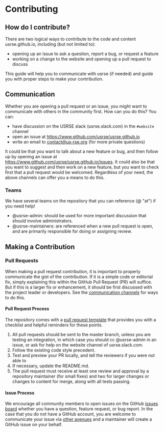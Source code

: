 # Contributing

## How do I contribute?

There are two logical ways to contribute to the code and content usrse.github.io, including (but not limited to):

 - opening up an issue to ask a question, report a bug, or request a feature
 - working on a change to the website and opening up a pull request to discuss

This guide will help you to communicate with usrse (if needed) and guide you with
proper steps to make your contribution.

## Communication

Whether you are opening a pull request or an issue, you might want to communicate with
others in the community first. How can you do this? You can:

 - have discussion on the USRSE slack (usrse.slack.com) in the `#website` channel
 - open an issue at https://www.github.com/usrse/usrse.github.io
 - write an email to contact@us-rse.org (for more private questions)

It could be that you want to talk about a new feature or bug, and then follow up by opening
an issue at https://www.github.com/usrse/usrse.github.io/issues. It could also be
that you want to suggest and then work on a new feature, but you want to check first
that a pull request would be welcomed. Regardless of your need, the above channels
can offer you a means to do this.

### Teams

We have several teams on the repository that you can reference (@ "at") if you need help!

 - @usrse-admin: should be used for more important discussion that should involve administrators.
 - @usrse-maintainers: are referenced when a new pull request is open, and are primarily responsible for doing or assigning review.

## Making a Contribution

### Pull Requests

When making a pull request contribution, it is important to properly communicate the
gist of the contribution. If it is a simple code or editorial fix, simply
explaining this within the GitHub Pull Request (PR) will suffice. But if this
is a larger fix or enhancement, it should be first discussed with the project
leader or developers. See the [communication channels](#communication) for ways
to do this.

#### Pull Request Process

The repository comes with a [pull request template](PULL_REQUEST_TEMPLATE.md) that provides you with a checklist and
helpful reminders for these points.

1. All pull requests should be sent to the master branch, unless you are testing an integration, in which case you should cc @usrse-admin in an issue, or ask for help on the website channel of usrse.slack.com.
2. Follow the existing code style precedent.
3. Test and preview your PR locally, and tell the reviewers if you were not able to
4. If necessary, update the README.md.
5. The pull request must receive at least one review and approval by a repository maintainer (for small fixes) and two for larger changes or changes to content for merge, along with all tests passing.


#### Issue Process

We encourage all community members to open issues on the GitHub [issues board](https://www.github.com/usrse/usrse.github.io/issues) whether you have a question, feature request, or bug report. In the case that you do not
have a GitHub account, you are welcome to communicate your issue via [other avenues](#communication)
and a maintainer will create a GitHub issue on your behalf.
